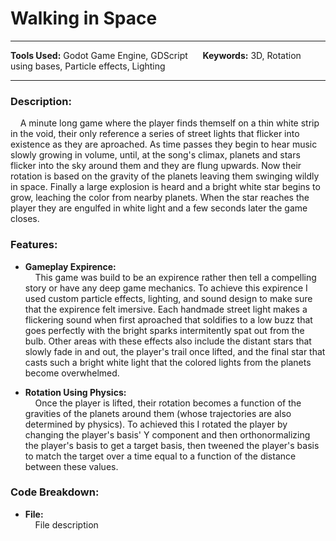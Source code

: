 
# Walking in Space

---

**Tools Used:** Godot Game Engine, GDScript &nbsp;&nbsp;&nbsp;&nbsp; **Keywords:** 3D, Rotation using bases, Particle effects, Lighting

---

### Description:
&nbsp;&nbsp;&nbsp;&nbsp;A minute long game where the player finds themself on a thin white strip in the void, their only reference a series of street lights that flicker into existence as they are aproached. As time passes they begin to hear music slowly growing in volume, until, at the song's climax, planets and stars flicker into the sky around them and they are flung upwards. Now their rotation is based on the gravity of the planets leaving them swinging wildly in space. Finally a large explosion is heard and a bright white star begins to grow, leaching the color from nearby planets. When the star reaches the player they are engulfed in white light and a few seconds later the game closes.


### Features:
- **Gameplay Expirence:**  
&nbsp;&nbsp;&nbsp;&nbsp;This game was build to be an expirence rather then tell a compelling story or have any deep game mechanics. To achieve this expirence I used custom particle effects, lighting, and sound design to make sure that the expirence felt imersive. Each handmade street light makes a flickering sound when first aproached that soldifies to a low buzz that goes perfectly with the bright sparks intermitently spat out from the bulb. Other areas with these effects also include the distant stars that slowly fade in and out, the player's trail once lifted, and the final star that casts such a bright white light that the colored lights from the planets become overwhelmed.

- **Rotation Using Physics:**  
&nbsp;&nbsp;&nbsp;&nbsp;Once the player is lifted, their rotation becomes a function of the gravities of the planets around them (whose trajectories are also determined by physics). To achieved this I rotated the player by changing the player's basis' Y component and then orthonormalizing the player's basis to get a target basis, then tweened the player's basis to match the target over a time equal to a function of the distance between these values.


### Code Breakdown:
- **File:**  
&nbsp;&nbsp;&nbsp;&nbsp;File description
